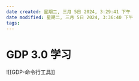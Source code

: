 ```yaml
---
date created: 星期二, 三月 5日 2024, 3:29:41 下午
date modified: 星期二, 三月 5日 2024, 3:36:40 下午
tags: 
---
```


# GDP 3.0 学习

![[GDP-命令行工具]]

